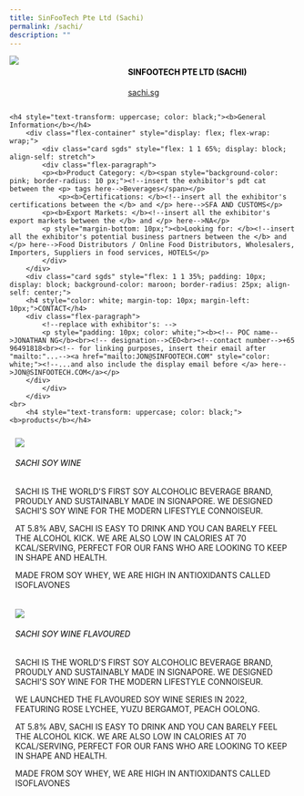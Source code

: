 ```yaml
---
title: SinFooTech Pte Ltd (Sachi)
permalink: /sachi/
description: ""
---
```

<div class="flex-paragraph">
		<!--hi there! this is a comment and will provide you with instructional guides-->
		<!--insert booth number here!-->
		<p style="text-transform: uppercase"></p></div>
			<div class="flex-container" style="display: flex; flex-wrap: wrap;">
				<!--insert DOWNLOAD link of company logo between the " marks!-->
			<div class="card sgds" style="flex: 1 1 40%; display: block;"><img src="https://drive.google.com/u/0/uc?id=1Ua6FJRfdGWbh4oTEGd5WJQ50W6GxCupc&amp;export=download"></div>
	<div class="card-sgds" style="flex: 1 1 58%; display: block; margin-left: 3px">
		<h4 style="text-transform: uppercase; color: black;"><!--insert the exhibitor's name between the <b> tags here--><b>SinFooTech Pte Ltd (Sachi)</b></h4><!--insert the exhibitor's description between the <p> tags here-->
		<!--insert the exhibitor's website link, making sure there is "https:// www." present please. make sure the entire https link goes in between the " marks-->
		<p><a href="https://sachi.sg" target="_blank"><!--insert the www website link here (no need for https)-->sachi.sg</a></p>
	</div>
</div>



	<h4 style="text-transform: uppercase; color: black;"><b>General Information</b></h4>
		<div class="flex-container" style="display: flex; flex-wrap: wrap;">
			<div class="card sgds" style="flex: 1 1 65%; display: block; align-self: stretch">
			<div class="flex-paragraph">
			<p><b>Product Category: </b><span style="background-color: pink; border-radius: 10 px;"><!--insert the exhibitor's pdt cat between the <p> tags here-->Beverages</span></p> 
				<p><b>Certifications: </b><!--insert all the exhibitor's certifications between the </b> and </p> here-->SFA AND CUSTOMS</p>
			<p><b>Export Markets: </b><!--insert all the exhibitor's export markets between the </b> and </p> here-->NA</p>
			<p style="margin-bottom: 10px;"><b>Looking for: </b><!--insert all the exhibitor's potential business partners between the </b> and </p> here-->Food Distributors / Online Food Distributors, Wholesalers, Importers, Suppliers in food services, HOTELS</p>
			</div>
		</div>
		<div class="card sgds" style="flex: 1 1 35%; padding: 10px; display: block; background-color: maroon; border-radius: 25px; align-self: center;">
		<h4 style="color: white; margin-top: 10px; margin-left: 10px;">CONTACT</h4>
		<div class="flex-paragraph">
			<!--replace with exhibitor's: -->
			<p style="padding: 10px; color: white;"><b><!-- POC name-->JONATHAN NG</b><br><!-- designation-->CEO<br><!--contact number-->+65 96491818<br><!-- for linking purposes, insert their email after "mailto:"...--><a href="mailto:JON@SINFOOTECH.COM" style="color: white;"><!--...and also include the display email before </a> here-->JON@SINFOOTECH.COM</a></p>
		</div>
			</div>
		</div>
	<br>
		<h4 style="text-transform: uppercase; color: black;"><b>products</b></h4>
<div style="display: flex; flex-wrap: wrap;">
  <div class="card sgds" style="flex: 1 1 47%; margin: 10px; display: block;"><!--insert the exhibitor's DOWNLOAD image for product between the " marks here-->
	<div class="flex-image" style="display: block;"><img src="https://drive.google.com/u/0/uc?id=1TSuV2TYt1o9lDvd57esaPANXXSsLpmYX&amp;export=download"></div>
	<div class="flex-paragraph">
		<h6 style="text-transform: uppercase; color: black;"><!--insert product name before </h6> and product description after <p>-->SACHI SOY WINE</h6><p>SACHI IS THE WORLD'S FIRST SOY ALCOHOLIC BEVERAGE BRAND, PROUDLY AND SUSTAINABLY MADE IN SIGNAPORE.
WE DESIGNED SACHI'S SOY WINE FOR THE MODERN LIFESTYLE CONNOISEUR.

AT 5.8% ABV, SACHI IS EASY TO DRINK AND YOU CAN BARELY FEEL THE ALCOHOL KICK.
WE ARE ALSO LOW IN CALORIES AT 70 KCAL/SERVING, PERFECT FOR OUR FANS WHO ARE LOOKING TO KEEP IN SHAPE AND HEALTH.

MADE FROM SOY WHEY, WE ARE HIGH IN ANTIOXIDANTS CALLED ISOFLAVONES</p></div>
	</div>
		<div class="card sgds" style="flex: 1 1 47%; margin: 10px; display: block;">
		<div class="flex-image" style="display: block;"><img src="https://drive.google.com/u/0/uc?id=1l97akfRdgUxLGAU6fqle_jFYgLUaBt8y&amp;export=download"></div>
	<div class="flex-paragraph">
		<h6 style="text-transform: uppercase; color: black;">SACHI SOY WINE FLAVOURED</h6>
		<p>SACHI IS THE WORLD'S FIRST SOY ALCOHOLIC BEVERAGE BRAND, PROUDLY AND SUSTAINABLY MADE IN SIGNAPORE.
WE DESIGNED SACHI'S SOY WINE FOR THE MODERN LIFESTYLE CONNOISEUR.

WE LAUNCHED THE FLAVOURED SOY WINE SERIES IN 2022, FEATURING ROSE LYCHEE, YUZU BERGAMOT, PEACH OOLONG.

AT 5.8% ABV, SACHI IS EASY TO DRINK AND YOU CAN BARELY FEEL THE ALCOHOL KICK.
WE ARE ALSO LOW IN CALORIES AT 70 KCAL/SERVING, PERFECT FOR OUR FANS WHO ARE LOOKING TO KEEP IN SHAPE AND HEALTH.

MADE FROM SOY WHEY, WE ARE HIGH IN ANTIOXIDANTS CALLED ISOFLAVONES</p></div>
	</div>
	<!--don't delete these 2 tags. double check how the layout looks on the right too and lemme know if there are any problems! thank u so much for ur hardwork!-->
	</div>